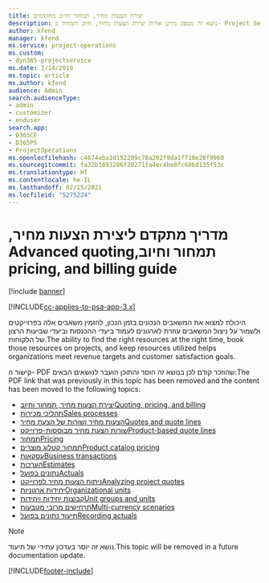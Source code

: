 ```yaml
---
title: יצירת הצעות מחיר, תמחור וחיוב מתקדמים
description: נושא זה מספק מידע אודות יצירת הצעות מחיר, חיוב ותמחור ב- Project Service Automation.
author: kfend
manager: kfend
ms.service: project-operations
ms.custom:
- dyn365-projectservice
ms.date: 2/14/2019
ms.topic: article
ms.author: kfend
audience: Admin
search.audienceType:
- admin
- customizer
- enduser
search.app:
- D365CE
- D365PS
- ProjectOperations
ms.openlocfilehash: c4674aba1d152289c78a202f9da1f710e28f9960
ms.sourcegitcommit: fa32b1893286f20271fa4ec4be8fc68bd135f53c
ms.translationtype: HT
ms.contentlocale: he-IL
ms.lasthandoff: 02/15/2021
ms.locfileid: "5275224"
---
```

# <a name="advanced-quoting-pricing-and-billing-guide"></a><span data-ttu-id="3408e-103">‏‫מדריך מתקדם ליצירת הצעות מחיר, תמחור וחיוב</span><span class="sxs-lookup"><span data-stu-id="3408e-103">Advanced quoting, pricing, and billing guide</span></span>

[!include [banner](../../includes/psa-now-project-operations.md)]

[!INCLUDE[cc-applies-to-psa-app-3.x](../../includes/cc-applies-to-psa-app-3x.md)]

<span data-ttu-id="3408e-104">היכולת למצוא את המשאבים הנכונים בזמן הנכון, להזמין משאבים אלה בפרוייקטים ולשמור על ניצול המשאבים עוזרת לארגונים לעמוד ביעדי ההכנסות וביעדי שביעות הרצון של הלקוחות.</span><span class="sxs-lookup"><span data-stu-id="3408e-104">The ability to find the right resources at the right time, book those resources on projects, and keep resources utilized helps organizations meet revenue targets and customer satisfaction goals.</span></span> 

<span data-ttu-id="3408e-105">קישור ה- PDF שהוזכר קודם לכן בנושא זה הוסר והתוכן הועבר לנושאים הבאים:</span><span class="sxs-lookup"><span data-stu-id="3408e-105">The PDF link that was previously in this topic has been removed and the content has been moved to the following topics:</span></span>

- [<span data-ttu-id="3408e-106">יצירת הצעות מחיר, תמחור וחיוב</span><span class="sxs-lookup"><span data-stu-id="3408e-106">Quoting, pricing, and billing</span></span>](../quote-bill-price.md)
- [<span data-ttu-id="3408e-107">תהליכי מכירות</span><span class="sxs-lookup"><span data-stu-id="3408e-107">Sales processes</span></span>](../basic-sales-process.md)
- [<span data-ttu-id="3408e-108">הצעות מחיר ושורות של הצעת מחיר</span><span class="sxs-lookup"><span data-stu-id="3408e-108">Quotes and quote lines</span></span>](../basic-quote-lines.md)
- [<span data-ttu-id="3408e-109">שורות הצעת מחיר מבוססות-פרוייקט</span><span class="sxs-lookup"><span data-stu-id="3408e-109">Product-based quote lines</span></span>](../product-based-quote-lines.md)
- [<span data-ttu-id="3408e-110">תמחור</span><span class="sxs-lookup"><span data-stu-id="3408e-110">Pricing</span></span>](../basic-pricing.md)
- [<span data-ttu-id="3408e-111">תמחור קטלוג מוצרים</span><span class="sxs-lookup"><span data-stu-id="3408e-111">Product catalog pricing</span></span>](../product-catalog-pricing.md)
- [<span data-ttu-id="3408e-112">עסקאות</span><span class="sxs-lookup"><span data-stu-id="3408e-112">Business transactions</span></span>](../basic-business-transactions.md)
- [<span data-ttu-id="3408e-113">הערכות</span><span class="sxs-lookup"><span data-stu-id="3408e-113">Estimates</span></span>](../estimates.md)
- [<span data-ttu-id="3408e-114">נתונים בפועל</span><span class="sxs-lookup"><span data-stu-id="3408e-114">Actuals</span></span>](../actuals.md)
- [<span data-ttu-id="3408e-115">ניתוח הצעות מחיר לפרוייקט</span><span class="sxs-lookup"><span data-stu-id="3408e-115">Analyzing project quotes</span></span>](../basic-analyzing-quotes.md)
- [<span data-ttu-id="3408e-116">יחידות ארגוניות</span><span class="sxs-lookup"><span data-stu-id="3408e-116">Organizational units</span></span>](../advanced-organizational.md)
- [<span data-ttu-id="3408e-117">קבוצות יחידות ויחידות</span><span class="sxs-lookup"><span data-stu-id="3408e-117">Unit groups and units</span></span>](../advanced-units.md)
- [<span data-ttu-id="3408e-118">תרחישים מרובי מטבעות</span><span class="sxs-lookup"><span data-stu-id="3408e-118">Multi-currency scenarios</span></span>](../advanced-currency.md)
- [<span data-ttu-id="3408e-119">תיעוד נתונים בפועל</span><span class="sxs-lookup"><span data-stu-id="3408e-119">Recording actuals</span></span>](../advanced-actuals.md)

> [!NOTE]
> <span data-ttu-id="3408e-120">נושא זה יוסר בעדכון עתידי של תיעוד.</span><span class="sxs-lookup"><span data-stu-id="3408e-120">This topic will be removed in a future documentation update.</span></span> 


[!INCLUDE[footer-include](../../includes/footer-banner.md)]